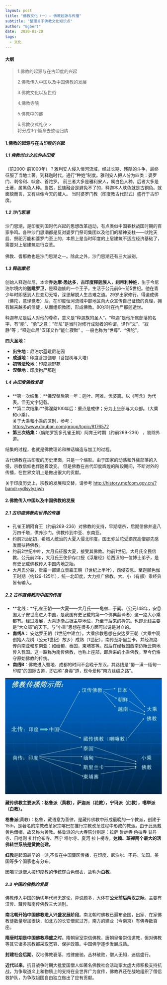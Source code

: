 ```yaml
---
layout: post
title: "佛教文化（一）— 佛教起源与传播"
subtitle: "整理关于佛教文化知识点"
author: "Egbert"
date:  2020-01-20
tags:
  - 文化
---
```


#### 大纲
> 
> <p>1.佛教的起源与在古印度的兴起
> <p>2.佛教传入中国以及中国佛教的发展
> <p>3.佛教文化以及世俗
> <p>4.佛教寺院
> <p>5.佛教中的佛
> <p>6.佛教仪式礼仪
> > <br/>
> 将分成3个篇章去整理归纳

#### 1.佛教的起源与在古印度的兴起
##### 1.1 佛教创立之前的古印度
（前2000-前1000年）？雅利安人侵入恒河流域，经过长期、残酷的斗争，最终征服了当地土著。到释迦时代，通行“种姓”制度。雅利安人把人分为四类：婆罗门、刹帝利、吠舍、首陀罗。
前三者大多是雅利安人，属白色人种。后者大多是土著，属黑色人种。当然，民族融合是避免不了的，释迦本人肤色就是古铜色。就面貌而言，又有些像今天的藏人。
当时婆罗门教（印度教古代形式）盛行于古印度。

##### 1.2 沙门思潮
沙门思潮，是印度列国时代兴起的思想改革运动，有点类似中国春秋战国时期的百家争鸣。各种沙门思潮都是反对婆罗门祭司集团以及他们的精神支柱——吠陀天启、祭祀万能和婆罗门至上的，本质上是当时印度的上层建筑不适应经济基础了，需要对上层建筑进行变革。<br/>
<br/>佛教、耆那教也是沙门思潮之一。除此之外，沙门思潮还有三大派别。<br/>

##### 1.3 释迦摩尼
创始人释迦牟尼，本命**乔达摩·悉达多**，**古印度释迦族人，刹帝利种姓**，生于今尼泊尔境内的**迦毗罗卫**，是释迦族的一个王子。生活于公元前6～前5世纪。他在青少年时即感到人世变幻无常，深思解脱人生苦难之道。29岁出家修行。得道成佛（佛陀，意译觉者）后，在印度恒河流域中部地区向大众宣传自己证悟的真理，拥有越来越多的信徒，从而组织教团，形成佛教。80岁时在拘尸那迦逝世。

释迦牟尼是后人对他的尊称，意义是“释迦族的圣人”。“释迦”是他所属部落的名字，有“能”、“勇”之意；“牟尼”是当时对修行成就者的称谓，译作“文”、“寂静”等；“释迦牟尼”汉译又作“能仁寂默”   。一般也称为“世尊”、“佛陀”。

**四大圣地：**
- **出生地**：尼泊尔蓝毗尼花园
- **成道地**：印度菩提伽耶（菩提树与大塔）
- **初转法轮地**：印度鹿野苑
- **涅槃地**：印度拘尸那迦


##### 1.4 古印度佛教发展

- **第一次结集：**佛涅槃后第一年：迦叶、阿难、优婆离。以《阿含》为代表。但无文字记载。
- **第二次结集:**佛涅槃100年后：重点是戒律；分为上坐部与大众部。（大乘和小乘）。<br/>
关于大乘和小乘的区别，参考：<https://www.douban.com/group/topic/8176572>
- **第三次结集：**（旃陀罗笈多孔雀王朝）阿育王时期（约前269-236）   ，剔除外道。

结集的过程，也就是佛教理论和神话编造与加工的过程。

古代佛教在古印度的历史里面，只是一个缩影。由于国家的动荡和外族部落的入侵，宗教信仰也伴随着改变。
但是佛教在古代印度辉煌的阶段期间，不断对外的传播，在世界文明上是做出很大的贡献。

关于印度历史上，宗教的发展和交替，请参考 <http://history.mofcom.gov.cn/?bandr=ydlsylyzjwh>

#### 2.佛教传入中国以及中国佛教的发展

##### 2.1 古印度佛教向世界的传播
- 孔雀王朝阿育王（约前269-236）对佛教的支持，早期嗜杀，后期信佛并造八万四千塔，供养沙门。佛教传到中亚、东南亚。
- 约前2世纪初，希腊人统治的大夏入侵北印度，国王弥兰陀受瀱宾高僧那先感发而扶持佛教。
- 约前2世纪中叶，大月氏征服大夏，接受其佛教。约前1世纪，大月氏全民信教。公元前2年，大月氏王使伊存口授《浮屠经》给西汉的一位博士弟子，是有史记载佛教传入中国内地之始。
- 大月氏分裂，贵霜一部建立贵霜王朝（1世纪上半叶），西侵安息。至迦腻色伽王时期（约129-125年），统一北印度，大力推广佛教。大、小（有部）乘经典皆有输入。

##### 2.2 古印度佛教向中国的传播
- **北线：**孔雀王朝——大夏——大月氏——龟兹、于阗。（公元148年，安息国太子安世高进入中国，是我国有史记载的第一个佛典翻译者）这一路大小乘都有。经过发展，大乘逐渐占据主导地位，乃至于后来的禅宗。也即北线主要是“大众部”的天下。与“小乘”思想在很多方面可以说是对立的。
- **南线A：** 安达罗王朝（1世纪中建立）。大乘佛教思想在安达罗王朝（大乘中观创始人龙树（公元1世纪）故乡）成熟（1世纪），南传至斯里兰卡。并经海路传向南亚和东南亚：如缅甸，泰国，柬埔寨等。然后在经我国西南边陲云南地传入我国。这一路称为南传佛教，也称上座部，即后来的小乘佛教。至今仍恪守原始佛教的传统。
- **南线B**：佛教进入蜀地、成都的时间不会晚于东汉，其路线是“蜀—滇—缅甸—印度”的国际古道，即古称“身毒”道，现今爱称“南方丝绸之路”。

![](/img/in-post/post-summary/buddhism1.jpg)

**藏传佛教主要派系：格鲁派（黄教），萨迦派（花教），宁玛派（红教），噶举派（白教）。**

**格鲁派**(黄教)：格鲁，藏语意为善律，是藏传佛教中形成最晚的一个教派，创建于15th，是著名的宗教改革家宗喀巴在推行宗教改革过程中形成的教派。由于此派戴黄色僧帽，故又称为黄教。格鲁派的六大寺院分别是：拉萨 哲蚌寺 色拉寺 甘丹寺、日喀则 扎什伦布寺、西宁 塔尔寺、夏河 拉卜楞寺。__达赖、班禅两个最大的活佛转世系统是黄教创建。__

**红教**是起源最早的一派,不仅在中国藏区传播，在印度、尼泊尔、不丹、法国、美国等多个国家也有分布。

因噶举派僧人按印度教的传统穿白色僧衣，故称为**白教**。

##### 2.3 中国的佛教的发展
佛教传入中国的确切年代尚无定论，异说颇多，大体在**公元前后两汉之际**。主要有汉传、藏传和南传佛教三大派别。

**南北朝开始中国佛教进入兴盛发展阶段**。南北朝时佛教已遍布全国，出家、在家佛教徒数量增加很快，如北方的长安僧尼过万，南方的建业（今南京）有佛寺数百座。

**隋唐时期是中国佛教鼎盛之时**。隋朝皇室崇信佛教，唐朝皇帝崇信道教，但对佛教等其它诸多宗教都采取宽容、保护政策。中国佛学逐步发展成熟。

**封建社会后期**，汉地佛教衰落，戒律废驰，丛林破败，僧人无知，迷信盛行。

**近代以来**，抗日战争时期大批爱国僧人如著名佛教社会活动家太虚大师积极支持抗战，为争取道义上和物质上的支持在全世界广为宣传，佛教界还在战地组织了僧侣救护队，为争取祖国自由独立做出了应有贡献。


